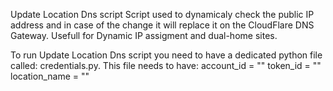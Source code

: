 Update Location Dns script
Script used to dynamicaly check the public IP address and in case of the change it will replace it on the CloudFlare DNS Gateway.
Usefull for Dynamic IP assigment and dual-home sites.

To run Update Location Dns script you need to have a dedicated python file called: credentials.py.
This file needs to have:
account_id = ""
token_id = ""
location_name = ""
